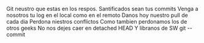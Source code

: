 Git neustro que estas en los respos.
Santificados sean tus commits
Venga a nosotros tu log
en el local como en el remoto
Danos hoy nuestro pull de cada dia
Perdona niestros conflictos
Como tambien perdonamos los de otros geeks
No nos dejes caer en detached HEAD
Y libranos de SW
git --commit

